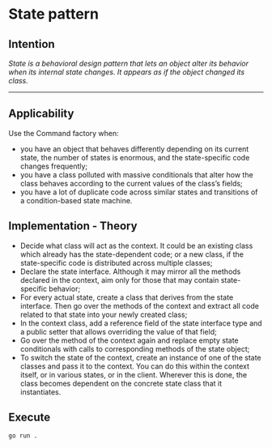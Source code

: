 # State pattern

## Intention

*State is a behavioral design pattern that lets an object alter its behavior when its internal state changes. It appears as if the object changed its class.*

---

## Applicability

Use the Command factory when:
* you have an object that behaves differently depending on its current state, the number of states is enormous, and the state-specific code changes frequently;
* you have a class polluted with massive conditionals that alter how the class behaves according to the current values of the class’s fields;
* you have a lot of duplicate code across similar states and transitions of a condition-based state machine.

## Implementation - Theory

- Decide what class will act as the context. It could be an existing class which already has the state-dependent code; or a new class, if the state-specific code is distributed across multiple classes;
- Declare the state interface. Although it may mirror all the methods declared in the context, aim only for those that may contain state-specific behavior;
- For every actual state, create a class that derives from the state interface. Then go over the methods of the context and extract all code related to that state into your newly created class;
- In the context class, add a reference field of the state interface type and a public setter that allows overriding the value of that field;
- Go over the method of the context again and replace empty state conditionals with calls to corresponding methods of the state object;
- To switch the state of the context, create an instance of one of the state classes and pass it to the context. You can do this within the context itself, or in various states, or in the client. Wherever this is done, the class becomes dependent on the concrete state class that it instantiates.

## Execute

`go run .`